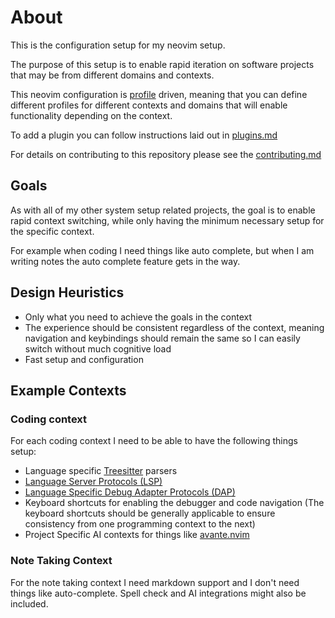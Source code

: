 # About


This is the configuration setup for my neovim setup. 

The purpose of this setup is to enable rapid iteration on software projects that may be from different domains and contexts. 

This neovim configuration is [profile](./profiles.md) driven, meaning that you can define different profiles for different contexts and domains that will enable functionality depending on the context.

To add a plugin you can follow instructions laid out in [plugins.md](./plugins.md)


For details on contributing to this repository please see the [contributing.md](./contributing.md)


## Goals

As with all of my other system setup related projects, the goal is to enable rapid context switching, while only having the minimum necessary setup for the specific context.

For example when coding I need things like auto complete, but when I am writing notes the auto complete feature gets in the way. 




## Design Heuristics

* Only what you need to achieve the goals in the context
* The experience should be consistent regardless of the context, meaning navigation and keybindings should remain the same so I can easily switch without much cognitive load
* Fast setup and configuration


## Example Contexts

### Coding context

For each coding context I need to be able to have the following things setup:

* Language specific [Treesitter](https://github.com/tree-sitter/tree-sitter) parsers
* [Language Server Protocols (LSP)](https://microsoft.github.io/language-server-protocol/)
* [Language Specific Debug Adapter Protocols (DAP)](https://microsoft.github.io/debug-adapter-protocol/)
* Keyboard shortcuts for enabling the debugger and code navigation (The keyboard shortcuts should be generally applicable to ensure consistency from one programming context to the next)
* Project Specific AI contexts for things like [avante.nvim](https://github.com/yetone/avante.nvim)


### Note Taking Context

For the note taking context I need markdown support and I don't need things like auto-complete. Spell check and AI integrations might also be included. 
